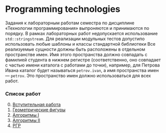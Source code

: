 # Programming technologies

Задания к лабораторным работам семестра по дисциплине «Технологии программирования» выпроняются и принимаются по порядку.
В рамках лабораторных работ недопускается использование ```std::stringstream```.
Для реализации модульных тестов допустипо использовать любые шаблоны и классы стандартной библиотеки
Все реализуемые сущности должны быть расположены в отдельном пространстве имен. Имя этого
пространства должно совпадать с фамилией студента в нижнем регистре (соответственно, оно совпадает
с частью имени каталога с работами до точки), например, для Петрова Ивана каталог будет называться
```petrov.ivan```, а имя пространства имен — ```petrov```. Это пространство имен должно использоваться для всех
работ.

### Список работ
0. [Вступительная работа](https://github.com/urlagushka/polytech-labs/tree/main/tp/T0#readme)
1. [Геометрические фигуры](https://github.com/urlagushka/polytech-labs/tree/main/tp/T1#readme)
2. [Алгоритмы I](https://github.com/urlagushka/polytech-labs/tree/main/tp/T2#readme)
3. [Алгоритмы II](https://github.com/urlagushka/polytech-labs/tree/main/tp/T3#readme)
4. [РГР](https://github.com/urlagushka/polytech-labs/tree/main/tp/FT#readme)
